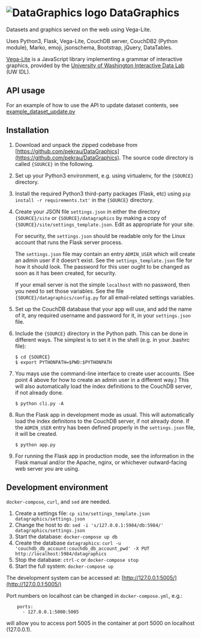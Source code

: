 # ![DataGraphics logo](https://github.com/pekrau/DataGraphics/raw/devel/datagraphics/static/logo32.png) DataGraphics

Datasets and graphics served on the web using Vega-Lite.

Uses Python3, Flask, Vega-Lite, CouchDB server, CouchDB2 (Python module),
Marko, emoji, jsonschema, Bootstrap, jQuery, DataTables.

[Vega-Lite](https://vega.github.io/vega-lite/)
is a JavaScript library implementing a grammar of interactive graphics,
provided by the
[University of Washington Interactive Data Lab](https://idl.cs.washington.edu/)
(UW IDL).

## API usage

For an example of how to use the API to update dataset contents, see
[example_dataset_update.py](https://github.com/pekrau/DataGraphics/blob/master/datagraphics/api/example_dataset_update.py)

## Installation

1. Download and unpack the zipped codebase from
   [https://github.com/pekrau/DataGraphics](https://github.com/pekrau/DataGraphics).
   The source code directory is called `{SOURCE}` in the following.

2. Set up your Python3 environment, e.g. using virtualenv, for the
   `{SOURCE}` directory.

3. Install the required Python3 third-party packages (Flask, etc) using
   `pip install -r requirements.txt'` in the `{SOURCE}` directory.
   
4. Create your JSON file `settings.json` in either the directory
   `{SOURCE}/site` or `{SOURCE}/datagraphics` by making a copy of 
   `{SOURCE}/site/settings_template.json`. Edit as appropriate for your site.

   For security, the `settings.json` should be readable only for the Linux
   account that runs the Flask server process.

   The `settings.json` file may contain an entry `ADMIN_USER` which will
   create an admin user if it doesn't exist. See the `settings_template.json`
   file for how it should look. The password for this user ought to be
   changed as soon as it has been created, for security.
   
   If your email server is not the simple `localhost` with no password,
   then you need to set those variables. See the file
   `{SOURCE}/datagraphics/config.py` for all email-related settings
   variables.

5. Set up the CouchDB database that your app will use, and add the name of
   it, any required username and password for it, in your `settings.json`
   file.

6. Include the `{SOURCE}` directory in the Python path. This can be done
   in different ways. The simplest is to set it in the shell
   (e.g. in your .bashrc file):
   ```
   $ cd {SOURCE}
   $ export PYTHONPATH=$PWD:$PYTHONPATH
   ```

7. You mays use the command-line interface to create user accounts.
   (See point 4 above for how to create an admin user in a different way.)
   This will also automatically load the index definitions to
   the CouchDB server, if not already done.
   ```
   $ python cli.py -A
   ```

8. Run the Flask app in development mode as usual. This will automatically
   load the index definitons to the CouchDB server, if not already done.
   If the `ADMIN_USER` entry has been defined properly in the `settings.json`
   file, it will be created.
   ```
   $ python app.py
   ```

9. For running the Flask app in production mode, see the information
   in the Flask manual and/or the Apache, nginx, or whichever
   outward-facing web server you are using.


## Development environment

`docker-compose`, `curl`, and `sed` are needed.

1. Create a settings file: `cp site/settings_template.json datagraphics/settings.json`
2. Change the host to `db`: `sed -i 's/127.0.0.1:5984/db:5984/' datagraphics/settings.json`
3. Start the database: `docker-compose up db`
4. Create the database `datagraphics`: `curl -u 'couchdb_db_account:couchdb_db_account_pwd' -X PUT http://localhost:5984/datagraphics`
5. Stop the database: `ctrl-c` or `docker-compose stop`
6. Start the full system: `docker-compose up`

The development system can be accessed at: [http://127.0.0.1:5005/](http://127.0.0.1:5005/)

Port numbers on localhost can be changed in `docker-compose.yml`, e.g.:
```
    ports:
      - 127.0.0.1:5000:5005
```
will allow you to access port 5005 in the container at port 5000 on localhost (127.0.0.1).
